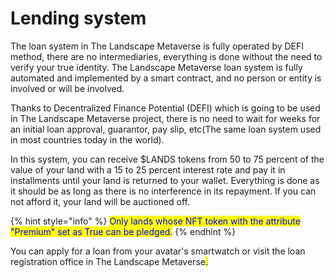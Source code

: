 # Lending system

The loan system in The Landscape Metaverse is fully operated by DEFI method, there are no intermediaries, everything is done without the need to verify your true identity. The Landscape Metaverse loan system is fully automated and implemented by a smart contract, and no person or entity is involved or will be involved.

Thanks to Decentralized Finance Potential (DEFI) which is going to be used in The Landscape Metaverse project, there is no need to wait for weeks for an initial loan approval, guarantor, pay slip, etc(The same loan system used in most countries today in the world).

In this system, you can receive $LANDS tokens from 50 to 75 percent of the value of your land with a 15 to 25 percent interest rate and pay it in installments until your land is returned to your wallet. Everything is done as it should be as long as there is no interference in its repayment. If you can not afford it, your land will be auctioned off.

{% hint style="info" %}
<mark style="color:blue;">Only lands whose NFT token with the attribute "Premium" set as True can be pledged.</mark>
{% endhint %}

You can apply for a loan from your avatar's smartwatch or visit the loan registration office in The Landscape Metaverse<mark style="color:blue;">.</mark>
